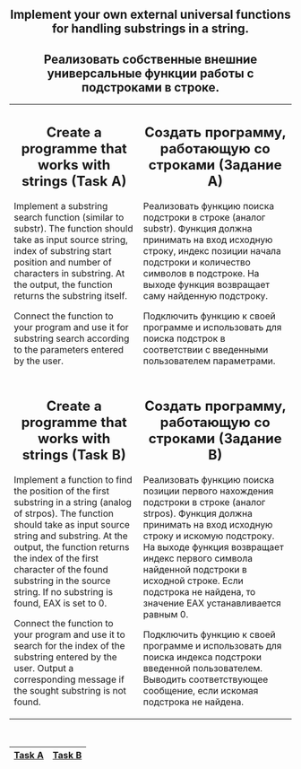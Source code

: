 <table border-style="none">
<tr>
<h2 align="center">Implement your own external universal functions for handling substrings in a string.</h2>
</tr>
<tr>
<h2 align="center">Реализовать собственные внешние универсальные функции работы с подстроками в строке.</h2>
</tr>
<tr>
<td>

<h2 align="center">Create a programme that works with strings (Task A)</h2>

Implement a substring search function (similar to substr). The function should take as input source string, index of substring start position and number of characters in substring. At the output, the function returns the substring itself.

Connect the function to your program and use it for substring search according to the parameters entered by the user.

</td>

<td>
<h2 align="center">Создать программу, работающую со строками (Задание А)</h2>

Реализовать функцию поиска подстроки в строке (аналог substr). Функция должна принимать на вход исходную строку, индекс позиции начала подстроки и количество символов в подстроке. На выходе функция возвращает саму найденную подстроку.

Подключить функцию к своей программе и использовать для поиска подстрок в соответствии с введенными пользователем параметрами.

</td>

</tr>

<tr>

<td>

<h2 align="center">Create a programme that works with strings (Task B)</h2>

Implement a function to find the position of the first substring in a string (analog of strpos). The function should take as input source string and substring. At the output, the function returns the index of the first character of the found substring in the source string. If no substring is found, EAX is set to 0.

Connect the function to your program and use it to search for the index of the substring entered by the user. Output a corresponding message if the sought substring is not found.

</td>

<td>

<h2 align="center">Создать программу, работающую со строками (Задание В)</h2>

Реализовать функцию поиска позиции первого нахождения подстроки в строке (аналог strpos). Функция должна принимать на вход исходную строку и искомую подстроку. На выходе функция возвращает индекс первого символа найденной подстроки в исходной строке. Если подстрока не найдена, то значение EAX устанавливается равным 0.

Подключить функцию к своей программе и использовать для поиска индекса подстроки введенной пользователем. Выводить соответствующее сообщение, если искомая подстрока не найдена.

</td>
</tr>
</table>

<br>

| [Task A](Procedure1.asm)  | [Task B](Procedure2.asm)  |
| --- | --- |
